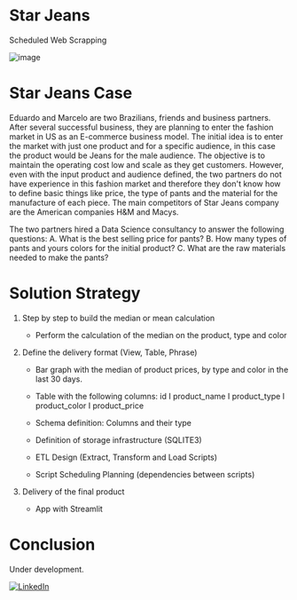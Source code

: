 # Star Jeans
Scheduled Web Scrapping 

![image](https://user-images.githubusercontent.com/85264359/137332650-3501f247-d830-4458-ac97-01e683c13292.png)


# Star Jeans Case

Eduardo and Marcelo are two Brazilians, friends and business partners. After several successful business, they are planning to enter the fashion market in US as an E-commerce business model. The initial idea is to enter the market with just one product and for a specific audience, in this case the product would be Jeans for the male audience. The objective is to maintain the operating cost low and scale as they get customers. However, even with the input product and audience defined, the two partners do not have experience in this fashion market and therefore they don't know how to define basic things like price, the type of pants and the material for the manufacture of each piece. The main competitors of Star Jeans company are the American companies H&M and Macys.

The two partners hired a Data Science consultancy to answer the following questions: 
A. What is the best selling price for pants? 
B. How many types of pants and yours colors for the initial product? 
C. What are the raw materials needed to make the pants?

# Solution Strategy

1. Step by step to build the median or mean calculation
    - Perform the calculation of the median on the product, type and color  

2. Define the delivery format (View, Table, Phrase)
    - Bar graph with the median of product prices, by type and color in the last 30 days.

    - Table with the following columns: id I product_name I product_type I product_color I product_price

    - Schema definition: Columns and their type

    - Definition of storage infrastructure (SQLITE3)

    - ETL Design (Extract, Transform and Load Scripts)

    - Script Scheduling Planning (dependencies between scripts)


3. Delivery of the final product
    - App with Streamlit




#  Conclusion

Under development.



[<img alt="LinkedIn" src="https://img.shields.io/badge/LinkedIn-0077B5?style=for-the-badge&logo=linkedin&logoColor=white"/>](https://www.linkedin.com/in/djalmajunior07)


